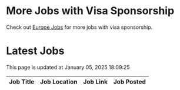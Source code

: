# More Jobs with Visa Sponsorship

Check out [Europe Jobs](https://github.com/sureshparimi/europejobs#latest-jobs) for more jobs with visa sponsorship.

# Latest Jobs

This page is updated at January 05, 2025 18:09:25

| Job Title | Job Location | Job Link | Job Posted |
| --- | --- | --- | --- |
